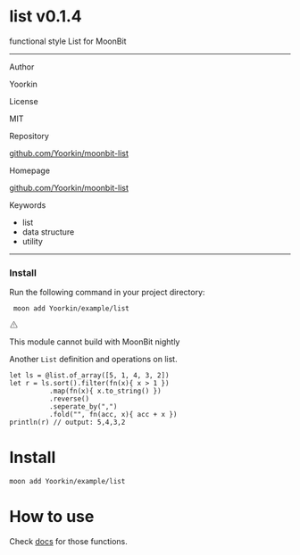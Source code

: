 
<div id="mod-info">
    <h1 id="mod-title"> list <span id="mod-version">v0.1.4</span></h1>
    functional style List for MoonBit
    <hr/>
    <div id="mod-meta-data">
        <div>
            <p>Author</p>
            <p>Yoorkin</p>
        </div>
        <div>
            <p>License</p>
            <p>MIT</p>
        </div>
        <div>
            <p>Repository</p>
            <p><a href="github.com/Yoorkin/moonbit-list">github.com/Yoorkin/moonbit-list</a></p>
        </div>
        <div>
            <p>Homepage</p>
            <p><a href="github.com/Yoorkin/moonbit-list">github.com/Yoorkin/moonbit-list</a></p>
        </div>
        <div>
            <p>Keywords</p>
            <ul id="mod-keywords">
                <li>list</li>
                <li>data structure</li>
                <li>utility</li>
            </ul>
        </div>
    </div>
    <hr/>
    <div id="mod-install-info">
        <h3>Install</h3>
        <p>Run the following command in your project directory: </p>
        <pre><code> moon add Yoorkin/example/list </code></pre>
    <div id="build-error"> 
      <svg t="1727332159497" class="icon" viewBox="0 0 1024 1024" version="1.1" xmlns="http://www.w3.org/2000/svg" p-id="5301" width="16" height="16"><path d="M545.718857 130.608762c11.337143 6.265905 20.699429 15.555048 26.989714 26.819048l345.014858 617.667047a68.87619 68.87619 0 0 1-26.989715 93.915429c-10.313143 5.705143-21.942857 8.704-33.718857 8.704H166.985143A69.266286 69.266286 0 0 1 97.52381 808.643048c0-11.751619 2.998857-23.28381 8.752761-33.548191l344.990477-617.642667a69.656381 69.656381 0 0 1 94.451809-26.819047zM512 191.000381L166.985143 808.643048H856.990476L512 191.000381zM546.718476 670.47619v69.071239h-69.461333V670.47619h69.485714z m0-298.374095v252.318476h-69.461333V372.102095h69.485714z" p-id="5302" fill="#707070"></path></svg>
      <div>
        <p id="build-error-title">This module cannot build with MoonBit nightly</p>
      </div>
    </div>
    </div>
</div>




Another `List` definition and operations on list.

```moonbit
let ls = @list.of_array([5, 1, 4, 3, 2])
let r = ls.sort().filter(fn(x){ x > 1 })
          .map(fn(x){ x.to_string() })
          .reverse()
          .seperate_by(",")
          .fold("", fn(acc, x){ acc + x })
println(r) // output: 5,4,3,2
```

# Install

```
moon add Yoorkin/example/list
```

# How to use

Check [docs](Yoorkin/example/list/members) for those functions.

